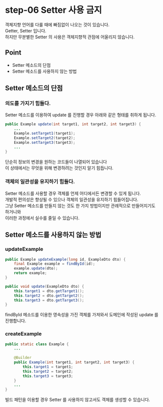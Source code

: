 # step-06 Setter 사용 금지

객체지향 언어를 다룰 때에 빠짐없이 나오는 것이 있습니다.<br>
Getter, Setter 입니다.<br>
하지만 무분별한 Setter 의 사용은 객체지향적 관점에 어울리지 않습니다.

## Point
* Setter 메소드의 단점
* Setter 메소드를 사용하지 않는 방법

## Setter 메소드의 단점

### 의도를 가지기 힘들다.
Setter 메소드를 이용하여 update 를 진행할 경우 아래와 같은 형태를 취하게 됩니다.
```java
public Example update(int target1, int target2, int target3) {
    ...
    Example.setTarget1(target1);
    Example.setTarget2(target2);
    Example.setTarget3(target3);
    ...
}
```

단순히 정보의 변경을 원하는 코드들이 나열되어 있습니다<br>
이 상태에서는 무엇을 위해 변경하려는 것인지 알기 힘듭니다.

### 객체의 일관성을 유지하기 힘들다.
Setter 메소드를 사용할 경우 객체를 언제 어디에서든 변경할 수 있게 됩니다.<br>
개발적 편의성은 향상될 수 있으나 객체의 일관성을 유지하기 힘들어집니다.<br>
그냥 Setter 메소드를 만들지 않는 것도 한 가지 방법이지만 관례적으로 만들어지기도 하거니와<br>
이러한 과정에서 실수를 줄일 수 있습니다.


## Setter 메소드를 사용하지 않는 방법

### updateExample
```java
public Example updateExample(long id, ExampleDto dto) {
    final Example example = findById(id);
    example.update(dto);
    return example;
}

public void update(ExampleDto dto) {
    this.target1 = dto.getTarget1();
    this.target2 = dto.getTarget2();
    this.target3 = dto.getTarget3();
}
```
findById 메소드를 이용한 영속성을 가진 객체를 가져와서 도메인에 작성된 update 를 진행합니다.

### createExample
```java
public static class Example {
    ...
    
    @Builder
    public Example(int target1, int target2, int target3) {
        this.target1 = target1;
        this.target2 = target2;
        this.target3 = target3;
    }
    ...
}
```

빌드 패턴을 이용할 경우 Setter 를 사용하지 않고서도 객체를 생성할 수 있습니다.